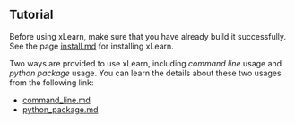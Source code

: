 ## Tutorial

Before using xLearn, make sure that you have already build it successfully. See the page [install.md][1] for installing xLearn.
 
Two ways are provided to use xLearn, including *command line* usage and *python package* usage. 
You can learn the details about these two usages from the following link:

 - [command_line.md][2]
 - [python_package.md][3]


  [1]: install.md
  [2]: command_line.md
  [3]: python_package.md
